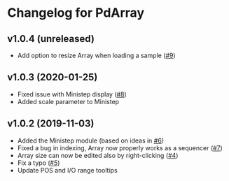 # Changelog for PdArray

## v1.0.4 (unreleased)

- Add option to resize Array when loading a sample ([#9](https://github.com/mgunyho/PdArray/issues/9))

## v1.0.3 (2020-01-25)

- Fixed issue with Ministep display ([#8](https://github.com/mgunyho/PdArray/issues/8))
- Added scale parameter to Ministep

## v1.0.2 (2019-11-03)

- Added the Ministep module (based on ideas in [#6](https://github.com/mgunyho/PdArray/issues/6))
- Fixed a bug in indexing, Array now properly works as a sequencer ([#7](https://github.com/mgunyho/PdArray/issues/7))
- Array size can now be edited also by right-clicking ([#4](https://github.com/mgunyho/PdArray/issues/4))
- Fix a typo ([#5](https://github.com/mgunyho/PdArray/issues/5))
- Update POS and I/O range tooltips
